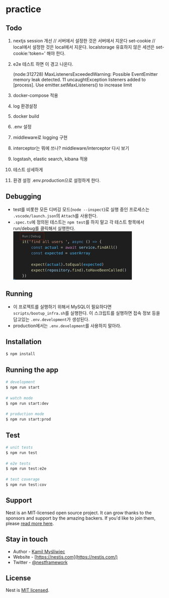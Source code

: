 # practice

## Todo

1. nextjs session 개선
   // 서버에서 설정한 것은 서버에서 지운다 set-cookie
   // local에서 설정한 것은 local에서 지운다. localstorage
   유효하지 않은 세션은 set-cookie:'token=' 해야 한다.
1. e2e 테스트 하면 이 경고 나온다.

    (node:312728) MaxListenersExceededWarning: Possible EventEmitter memory leak detected. 11 uncaughtException listeners added to [process]. Use emitter.setMaxListeners() to increase limit

1. docker-compose 적용
1. log 환경설정
1. docker build
1. .env 설정
1. middleware로 logging 구현
1. interceptor는 뭐에 쓰나? middleware/interceptor 다시 보기
1. logstash, elastic search, kibana 적용
1. 테스트 상세하게
1. 환경 설정 .env.production으로 설정하게 한다.

## Debugging

-   test를 비롯한 모든 디버깅 모드(`node --inspect`)로 실행 중인 프로세스는 `.vscode/launch.json`의 `Attach`를 사용한다.
-   `.spec.ts`에 정의된 테스트는 `npm test`를 하지 말고 각 테스트 항목에서 run/debug를 클릭해서 실행한다.
    <img src="./docs/test-buttons.png" width="377" alt="" />

## Running

-   이 프로젝트를 실행하기 위해서 MySQL이 필요하다면 `scripts/bootup_infra.sh`를 실행한다. 이 스크립트를 실행하면 접속 정보 등을 담고있는 `.env.development`가 생성된다.
-   production에서는 `.env.development`를 사용하지 말아라.

## Installation

```bash
$ npm install
```

## Running the app

```bash
# development
$ npm run start

# watch mode
$ npm run start:dev

# production mode
$ npm run start:prod
```

## Test

```bash
# unit tests
$ npm run test

# e2e tests
$ npm run test:e2e

# test coverage
$ npm run test:cov
```

## Support

Nest is an MIT-licensed open source project. It can grow thanks to the sponsors and support by the amazing backers. If you'd like to join them, please [read more here](https://docs.nestjs.com/support).

## Stay in touch

-   Author - [Kamil Myśliwiec](https://kamilmysliwiec.com)
-   Website - [https://nestjs.com](https://nestjs.com/)
-   Twitter - [@nestframework](https://twitter.com/nestframework)

## License

Nest is [MIT licensed](LICENSE).
